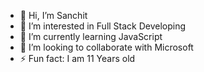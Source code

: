 - 👋 Hi, I’m Sanchit
- 👀 I’m interested in Full Stack Developing
- 🌱 I’m currently learning JavaScript
- 💞️ I’m looking to collaborate with Microsoft
- ⚡ Fun fact: I am 11 Years old

<!---
SanchitCodes01/SanchitCodes01 is a ✨ special ✨ repository because its `README.md` (this file) appears on your GitHub profile.
You can click the Preview link to take a look at your changes.
--->
